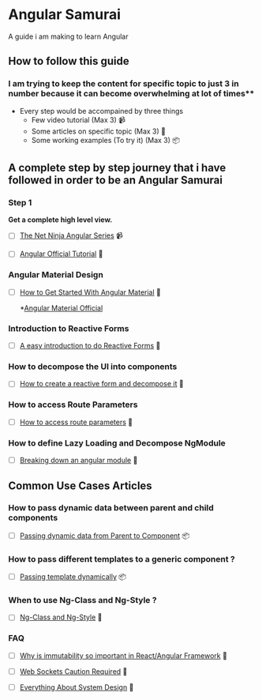 # Angular Samurai

A guide i am making to learn Angular

## How to follow this guide 

### I am trying to keep the content for specific topic to just 3 in number because it can become overwhelming at lot of times**

* Every step would be accompained by three things
  * Few video tutorial (Max 3) :video_camera:
  * Some articles on specific topic (Max 3) :notebook:
  * Some working examples (To try it) (Max 3) :package:

## A complete step by step journey that i have followed in order to be an Angular Samurai

### Step 1

**Get a complete high level view.**

- [ ] [The Net Ninja Angular Series](https://www.youtube.com/watch?v=DwTNR3EBSJQ&lxist=PL4cUxeGkcC9jqhk5RvBiEwHMKSUXPyng0) :video_camera:

- [ ] [Angular Official Tutorial](https://angular.io/tutorial) :notebook:

### Angular Material Design

- [ ] [How to Get Started With Angular Material](https://alligator.io/angular/angular-material-2/) :notebook:

  *[Angular Material Official](https://material.angular.io/)
  
### Introduction to Reactive Forms 

- [ ] [A easy introduction to do Reactive Forms](https://alligator.io/angular/reactive-forms-introduction/) :notebook:
  
### How to decompose the UI into components

- [ ] [How to create a reactive form and decompose it](https://toddmotto.com/component-architecture-reactive-forms-angular) :notebook:

### How to access Route Parameters

 - [ ] [How to access route parameters](https://toddmotto.com/angular-parent-routing-params) :notebook:
 
### How to define Lazy Loading and Decompose NgModule

- [ ] [Breaking down an angular module](https://toddmotto.com/lazy-loading-angular-code-splitting-webpack) :notebook:

## Common Use Cases Articles

### How to pass dynamic data between parent and child components  

- [ ] [Passing dynamic data from Parent to Component](https://ngdev.space/angular-2-input-property-changes-detection-3ccbf7e366d2) :package:

### How to pass different templates to a generic component ?

- [ ] [Passing template dynamically](https://blog.mgechev.com/2017/10/01/angular-template-ref-dynamic-scoping-custom-templates/) :package:

### When to use Ng-Class and Ng-Style ?
- [ ] [Ng-Class and Ng-Style](https://codecraft.tv/courses/angular/built-in-directives/ngstyle-and-ngclass/) 📃

### FAQ

- [ ] [Why is immutability so important in React/Angular Framework](https://stackoverflow.com/questions/34385243/why-is-immutability-so-important-or-needed-in-javascript) :notebook:

- [ ] [Web Sockets Caution Required](https://samsaffron.com/archive/2015/12/29/websockets-caution-required) :notebook:

- [ ] [Everything About System Design](https://martinfowler.com/design.html) :notebook:



